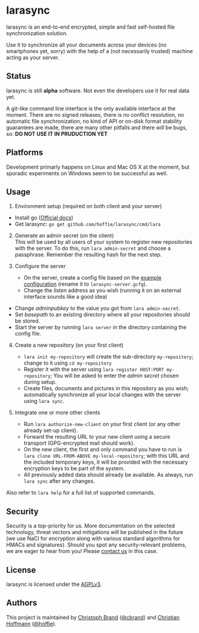 # larasync
larasync is an end-to-end encrypted, simple and fast self-hosted file synchronization solution.

Use it to synchronize all your documents across your devices (no smartphones yet, sorry) with the help of a (not necessarily trusted) machine acting as your server.

## Status
larasync is still **alpha** software.
Not even the developers use it for real data yet.

A git-like command line interface is the only available interface at the moment.
There are no signed releases, there is no conflict resolution, no automatic file synchronization, no kind of API or on-disk format stability guarantees are made, there are many other pitfalls and there *will* be bugs, so:
**DO NOT USE IT IN PRUDUCTION YET**

## Platforms
Development primarly happens on Linux and Mac OS X at the moment, but sporadic experiments on Windows seem to be successful as well.

## Usage
1. Environment setup (required on both client and your server)
  - Install go ([Official docs](https://golang.org/doc/install))
  - Get larasync:
    `go get github.com/hoffie/larasync/cmd/lara`

2. Generate an admin secret (on the client)  
   This will be used by all users of your system to register new repositories with the server.
   To do this, run `lara admin-secret` and choose a passphrase.
   Remember the resulting hash for the next step.

3. Configure the server
   - On the server, create a config file based on the [example configuration](doc/larasync-server.gcfg.example) (rename it to `larasync-server.gcfg`).
   - Change the *listen* address as you wish (running it on an external interface sounds like a good idea)
  - Change *adminpubkey* to the value you got from `lara admin-secret`.
  - Set *basepath* to an existing directory where all your repositories should be stored.
  - Start the server by running `lara server` in the directory containing the config file.

4. Create a new repository (on your first client)
   - `lara init my-repository` will create the sub-directory `my-repository`; change to it using `cd my-repository`
   - Register it with the server using `lara register HOST:PORT my-repository`; You will be asked to enter the *admin secret* chosen during setup.
   - Create files, documents and pictures in this repository as you wish; automatically synchronize all your local changes with the server using `lara sync`.

5. Integrate one or more other clients
   - Run `lara authorize-new-client` on your first client (or any other already set-up client).
   - Forward the resulting URL to your new client using a secure transport (GPG-encrypted mail should work).
   - On the new client, the first and only command you have to run is `lara clone URL-FROM-ABOVE my-local-repository`; with this URL and the included temporary keys, it will be provided with the necessary encryption keys to be part of the system.
   - All previously added data should already be available. As always, run `lara sync` after any changes.

Also refer to `lara help` for a full list of supported commands.

## Security
Security is a top-priority for us.
More documentation on the selected technology, threat vectors and mitigations will be published in the future (we use NaCl for encryption along with various standard algorithms for HMACs and signatures).
Should you spot any security-relevant problems, we are eager to hear from you! Please [contact us](mailto:team@larasync.org) in this case.

## License
larasync is licensed under the [AGPLv3](LICENSE.AGPLv3).

## Authors
This project is maintained by [Christoph Brand](mailto:christoph@larasync.org) ([@cbrand](https://github.com/cbrand)) and [Christian Hoffmann](mailto:hoffie@larasync.org) ([@hoffie](https://github.com/hoffie)).
